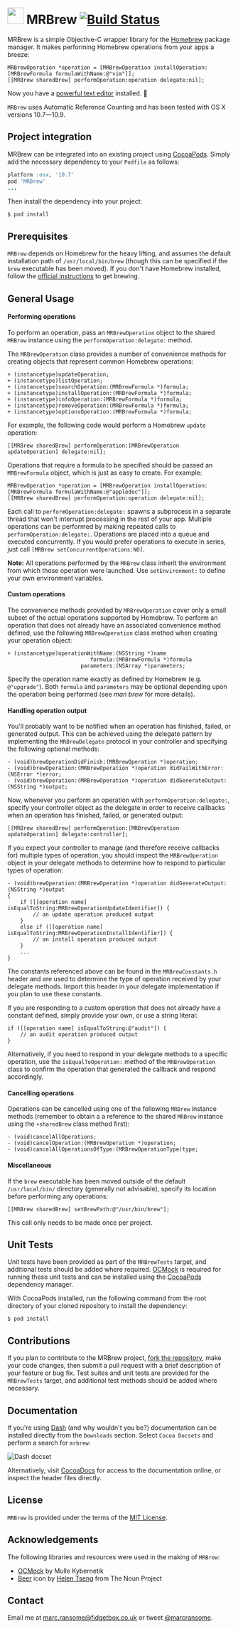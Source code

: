 # <img src="http://www.fidgetbox.co.uk/github/mrbrew_beer.png" width="36" height="37"> MRBrew [![Build Status](http://img.shields.io/travis/marcransome/MRBrew.svg)](https://travis-ci.org/marcransome/MRBrew)
MRBrew is a simple Objective-C wrapper library for the [Homebrew](http://brew.sh) package manager.  It makes performing Homebrew operations from your apps a breeze:

```objc
MRBrewOperation *operation = [MRBrewOperation installOperation:[MRBrewFormula formulaWithName:@"vim"]];
[[MRBrew sharedBrew] performOperation:operation delegate:nil];
```

Now you have a [powerful text editor](http://www.vim.org) installed. :beer:

`MRBrew` uses Automatic Reference Counting and has been tested with OS X versions 10.7—10.9.

## Project integration
MRBrew can be integrated into an existing project using [CocoaPods](http://cocoapods.org). Simply add the necessary dependency to your `Podfile` as follows:

```ruby
platform :osx, '10.7'
pod 'MRBrew'
...
```

Then install the dependency into your project:

`$ pod install`

## Prerequisites
`MRBrew` depends on Homebrew for the heavy lifting, and assumes the default installation path of `/usr/local/bin/brew` (though this can be specified if the `brew` executable has been moved).  If you don't have Homebrew installed, follow the [official instructions](http://brew.sh) to get brewing.

## General Usage

#### Performing operations
To perform an operation, pass an `MRBrewOperation` object to the shared `MRBrew` instance using the `performOperation:delegate:` method.

The `MRBrewOperation` class provides a number of convenience methods for creating objects that represent common Homebrew operations:

```objc
+ (instancetype)updateOperation;
+ (instancetype)listOperation;
+ (instancetype)searchOperation:(MRBrewFormula *)formula;
+ (instancetype)installOperation:(MRBrewFormula *)formula;
+ (instancetype)infoOperation:(MRBrewFormula *)formula;
+ (instancetype)removeOperation:(MRBrewFormula *)formula;
+ (instancetype)optionsOperation:(MRBrewFormula *)formula;
```

For example, the following code would perform a Homebrew `update` operation:

```objc
[[MRBrew sharedBrew] performOperation:[MRBrewOperation updateOperation] delegate:nil];
```

Operations that require a formula to be specified should be passed an `MRBrewFormula` object, which is just as easy to create. For example:

```objc
MRBrewOperation *operation = [MRBrewOperation installOperation:[MRBrewFormula formulaWithName:@"appledoc"]];
[[MRBrew sharedBrew] performOperation:operation delegate:nil];
```

Each call to `performOperation:delegate:` spawns a subprocess in a separate thread that won't interrupt processing in the rest of your app.  Multiple operations can be performed by making repeated calls to `performOperation:delegate:`.  Operations are placed into a queue and executed concurrently. If you would prefer operations to execute in series, just call `[MRBrew setConcurrentOperations:NO]`.

**Note:** All operations performed by the `MRBrew` class inherit the environment from which those operation were launched. Use `setEnvironment:` to define your own environment variables.

#### Custom operations
The convenience methods provided by `MRBrewOperation` cover only a small subset of the actual operations supported by Homebrew.  To perform an operation that does not already have an associated convenience method defined, use the following `MRBrewOperation` class method when creating your operation object:

```objc
+ (instancetype)operationWithName:(NSString *)name
                          formula:(MRBrewFormula *)formula
                       parameters:(NSArray *)parameters;
```

Specify the operation name exactly as defined by Homebrew (e.g. `@"upgrade"`). Both `formula` and `parameters` may be optional depending upon the operation being performed (see *man brew* for more details).

#### Handling operation output
You'll probably want to be notified when an operation has finished, failed, or generated output.  This can be achieved using the delegate pattern by implementing the `MRBrewDelegate` protocol in your controller and specifying the following optional methods:

```objc
- (void)brewOperationDidFinish:(MRBrewOperation *)operation;
- (void)brewOperation:(MRBrewOperation *)operation didFailWithError:(NSError *)error;
- (void)brewOperation:(MRBrewOperation *)operation didGenerateOutput:(NSString *)output;
```

Now, whenever you perform an operation with `performOperation:delegate:`, specify your controller object as the delegate in order to receive callbacks when an operation has finished, failed, or generated output:

```objc
[[MRBrew sharedBrew] performOperation:[MRBrewOperation updateOperation] delegate:controller];
```

If you expect your controller to manage (and therefore receive callbacks for) multiple types of operation, you should inspect the `MRBrewOperation` object in your delegate methods to determine how to respond to particular types of operation:

```objc
- (void)brewOperation:(MRBrewOperation *)operation didGenerateOutput:(NSString *)output
{
    if ([[operation name] isEqualToString:MRBrewOperationUpdateIdentifier]) {
        // an update operation produced output
    }
    else if ([[operation name] isEqualToString:MRBrewOperationInstallIdentifier]) {
        // an install operation produced output
    }
    ...
}
```
The constants referenced above can be found in the `MRBrewConstants.h` header and are used to determine the type of operation received by your delegate methods.  Import this header in your delegate implementation if you plan to use these constants.

If you are responding to a custom operation that does not already have a constant defined, simply provide your own, or use a string literal:

```objc
if ([[operation name] isEqualToString:@"audit"]) {
    // an audit operation produced output
}
```

Alternatively, if you need to respond in your delegate methods to a specific operation, use the `isEqualToOperation:` method of the `MRBrewOperation` class to confirm the operation that generated the callback and respond accordingly.

#### Cancelling operations
Operations can be cancelled using one of the following `MRBrew` instance methods (remember to obtain a a reference to the shared `MRBrew` instance using the `+sharedBrew` class method first):

```objc
- (void)cancelAllOperations;
- (void)cancelOperation:(MRBrewOperation *)operation;
- (void)cancelAllOperationsOfType:(MRBrewOperationType)type;
```

#### Miscellaneous
If the `brew` executable has been moved outside of the default `/usr/local/bin/` directory (generally not advisable), specify its location before performing any operations:

```objc
[[MRBrew sharedBrew] setBrewPath:@"/usr/bin/brew"];
```

This call only needs to be made once per project.

## Unit Tests
Unit tests have been provided as part of the `MRBrewTests` target, and additional tests should be added where required. [OCMock](http://ocmock.org) is required for running these unit tests and can be installed using the [CocoaPods](http://cocoapods.org) dependency manager.

With CocoaPods installed, run the following command from the root directory of your cloned repository to install the dependency:

    $ pod install

## Contributions
If you plan to contribute to the MRBrew project, [fork the repository](https://help.github.com/articles/fork-a-repo), make your code changes, then submit a pull request with a brief description of your feature or bug fix.  Test suites and unit tests are provided for the `MRBrewTests` target, and additional test methods should be added where necessary.

## Documentation
If you're using [Dash](http://kapeli.com/dash) (and why wouldn't you be?) documentation can be installed directly from the `Downloads` section. Select `Cocoa Docsets` and perform a search for `mrbrew`:

![Dash docset](http://www.fidgetbox.co.uk/github/mrbrew_docset.png)

Alternatively, visit [CocoaDocs](http://cocoadocs.org/docsets/MRBrew/) for access to the documentation online, or inspect the header files directly.

## License
`MRBrew` is provided under the terms of the [MIT License](http://opensource.org/licenses/mit-license.php).

## Acknowledgements
The following libraries and resources were used in the making of `MRBrew`:

* [OCMock](http://ocmock.org) by Mulle Kybernetik
* [Beer](http://thenounproject.com/term/beer/24239/) icon by [Helen Tseng](http://thenounproject.com/chirp/) from The Noun Project

## Contact
Email me at [marc.ransome@fidgetbox.co.uk](mailto:marc.ransome@fidgetbox.co.uk) or tweet [@marcransome](http://www.twitter.com/marcransome).
